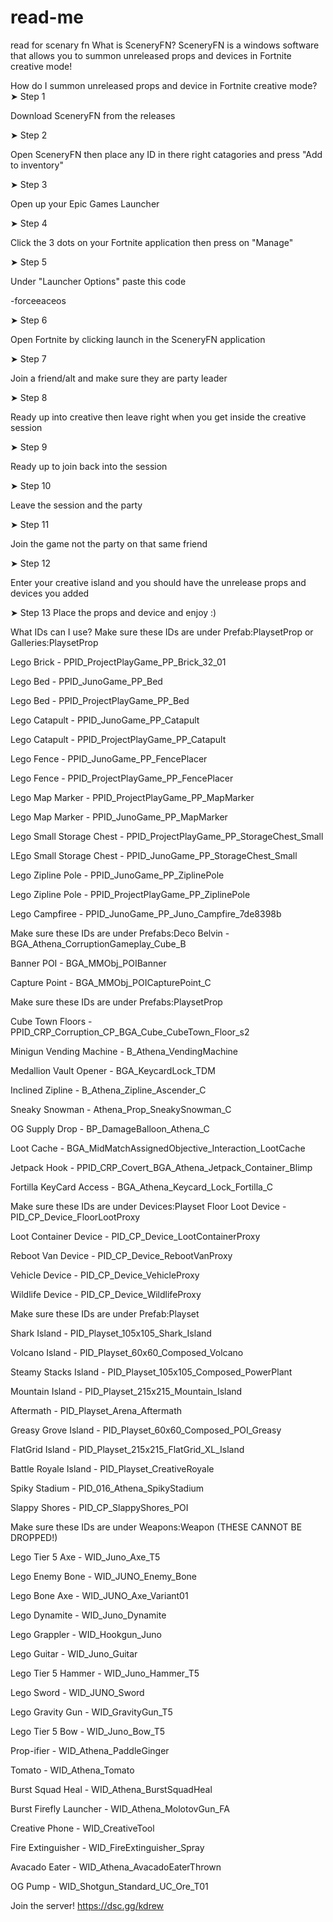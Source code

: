 # read-me
read for scenary fn
What is SceneryFN?
SceneryFN is a windows software that allows you to summon unreleased props and devices in Fortnite creative mode!

How do I summon unreleased props and device in Fortnite creative mode?
➤ Step 1

Download SceneryFN from the releases

➤ Step 2

Open SceneryFN then place any ID in there right catagories and press "Add to inventory"

➤ Step 3

Open up your Epic Games Launcher

➤ Step 4

Click the 3 dots on your Fortnite application then press on "Manage"

➤ Step 5

Under "Launcher Options" paste this code

-forceeaceos

➤ Step 6

Open Fortnite by clicking launch in the SceneryFN application

➤ Step 7

Join a friend/alt and make sure they are party leader

➤ Step 8

Ready up into creative then leave right when you get inside the creative session

➤ Step 9

Ready up to join back into the session

➤ Step 10

Leave the session and the party

➤ Step 11

Join the game not the party on that same friend

➤ Step 12

Enter your creative island and you should have the unrelease props and devices you added

➤ Step 13 Place the props and device and enjoy :)

What IDs can I use?
Make sure these IDs are under Prefab:PlaysetProp or Galleries:PlaysetProp

Lego Brick - PPID_ProjectPlayGame_PP_Brick_32_01

Lego Bed - PPID_JunoGame_PP_Bed

Lego Bed - PPID_ProjectPlayGame_PP_Bed

Lego Catapult - PPID_JunoGame_PP_Catapult

Lego Catapult - PPID_ProjectPlayGame_PP_Catapult

Lego Fence - PPID_JunoGame_PP_FencePlacer

Lego Fence - PPID_ProjectPlayGame_PP_FencePlacer

Lego Map Marker - PPID_ProjectPlayGame_PP_MapMarker

Lego Map Marker - PPID_JunoGame_PP_MapMarker

Lego Small Storage Chest - PPID_ProjectPlayGame_PP_StorageChest_Small

LEgo Small Storage Chest - PPID_JunoGame_PP_StorageChest_Small

Lego Zipline Pole - PPID_JunoGame_PP_ZiplinePole

Lego Zipline Pole - PPID_ProjectPlayGame_PP_ZiplinePole

Lego Campfiree - PPID_JunoGame_PP_Juno_Campfire_7de8398b

Make sure these IDs are under Prefabs:Deco
Belvin - BGA_Athena_CorruptionGameplay_Cube_B

Banner POI - BGA_MMObj_POIBanner

Capture Point - BGA_MMObj_POICapturePoint_C

Make sure these IDs are under Prefabs:PlaysetProp
 
Cube Town Floors - PPID_CRP_Corruption_CP_BGA_Cube_CubeTown_Floor_s2

Minigun Vending Machine - B_Athena_VendingMachine

Medallion Vault Opener - BGA_KeycardLock_TDM

Inclined Zipline - B_Athena_Zipline_Ascender_C

Sneaky Snowman - Athena_Prop_SneakySnowman_C

OG Supply Drop - BP_DamageBalloon_Athena_C

Loot Cache - BGA_MidMatchAssignedObjective_Interaction_LootCache

Jetpack Hook - PPID_CRP_Covert_BGA_Athena_Jetpack_Container_Blimp

Fortilla KeyCard Access - BGA_Athena_Keycard_Lock_Fortilla_C

Make sure these IDs are under Devices:Playset
Floor Loot Device - PID_CP_Device_FloorLootProxy

Loot Container Device - PID_CP_Device_LootContainerProxy

Reboot Van Device - PID_CP_Device_RebootVanProxy

Vehicle Device - PID_CP_Device_VehicleProxy

Wildlife Device - PID_CP_Device_WildlifeProxy

Make sure these IDs are under Prefab:Playset

Shark Island - PID_Playset_105x105_Shark_Island

Volcano Island - PID_Playset_60x60_Composed_Volcano

Steamy Stacks Island - PID_Playset_105x105_Composed_PowerPlant

Mountain Island - PID_Playset_215x215_Mountain_Island

Aftermath - PID_Playset_Arena_Aftermath

Greasy Grove Island - PID_Playset_60x60_Composed_POI_Greasy

FlatGrid Island - PID_Playset_215x215_FlatGrid_XL_Island

Battle Royale Island - PID_Playset_CreativeRoyale

Spiky Stadium - PID_016_Athena_SpikyStadium

Slappy Shores - PID_CP_SlappyShores_POI

Make sure these IDs are under Weapons:Weapon (THESE CANNOT BE DROPPED!)

Lego Tier 5 Axe - WID_Juno_Axe_T5

Lego Enemy Bone - WID_JUNO_Enemy_Bone

Lego Bone Axe - WID_JUNO_Axe_Variant01

Lego Dynamite - WID_Juno_Dynamite

Lego Grappler - WID_Hookgun_Juno

Lego Guitar - WID_Juno_Guitar

Lego Tier 5 Hammer - WID_Juno_Hammer_T5

Lego Sword - WID_JUNO_Sword

Lego Gravity Gun - WID_GravityGun_T5

Lego Tier 5 Bow - WID_Juno_Bow_T5

Prop-ifier - WID_Athena_PaddleGinger

Tomato - WID_Athena_Tomato

Burst Squad Heal - WID_Athena_BurstSquadHeal

Burst Firefly Launcher - WID_Athena_MolotovGun_FA

Creative Phone - WID_CreativeTool

Fire Extinguisher - WID_FireExtinguisher_Spray

Avacado Eater - WID_Athena_AvacadoEaterThrown

OG Pump - WID_Shotgun_Standard_UC_Ore_T01

Join the server!
https://dsc.gg/kdrew
